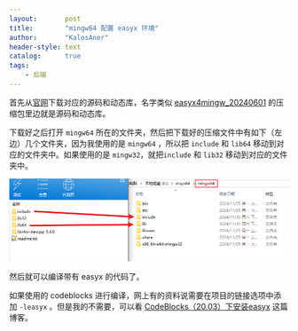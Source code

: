 ```yaml
---
layout:       post
title:        "mingw64 配置 easyx 环境"
author:       "KalosAner"
header-style: text
catalog:      true
tags:
    - 后端
---
```


首先从[官网](https://codebus.cn/bestans/easyx-for-mingw)下载对应的源码和动态库，名字类似 [easyx4mingw_20240601](https://codebus.cn/f/a/0/0/488/easyx4mingw_20240601.zip) 的压缩包里边就是源码和动态库。

下载好之后打开 `mingw64` 所在的文件夹，然后把下载好的压缩文件中有如下（左边）几个文件夹，因为我使用的是 `mingw64` ，所以把 `include` 和 `lib64` 移动到对应的文件夹中。如果使用的是  `mingw32`，就把`include` 和 `lib32` 移动到对应的文件夹中。

![Snipaste_2024-12-08_18-47-19](\img\in-post\Snipaste_2024-12-08_18-47-19.png)

然后就可以编译带有 easyx 的代码了。

如果使用的 codeblocks 进行编译，网上有的资料说需要在项目的链接选项中添加 `-leasyx` 。但是我的不需要，可以看 [CodeBlocks（20.03）下安装easyx](https://blog.csdn.net/hold_time/article/details/128957381) 这篇博客。
